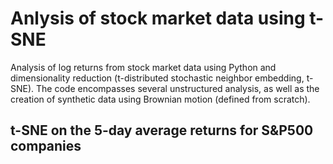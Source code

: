 # Anlysis of stock market data using t-SNE

Analysis of log returns from stock market data using Python and dimensionality reduction (t-distributed stochastic neighbor embedding, t-SNE). The code encompasses several unstructured analysis, as well as the creation of synthetic data using Brownian motion (defined from scratch).

## t-SNE on the 5-day average returns for S&P500 companies

<img src="">
